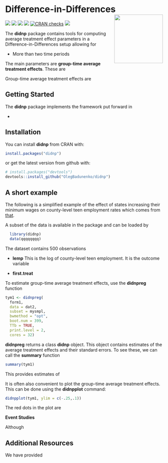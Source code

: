 
<!-- README.md is generated from README.Rmd. Please edit that file -->

# Difference-in-Differences <img src="man/figures/logo.png" align="right" alt="" width="155" />

[![](http://cranlogs.r-pkg.org/badges/grand-total/npsf?color=blue)](https://cran.r-project.org/package=npsf)
[![](http://cranlogs.r-pkg.org/badges/last-month/npsf?color=blue)](https://cran.r-project.org/package=npsf)
[![](https://www.r-pkg.org/badges/version/npsf?color=blue)](https://cran.r-project.org/package=npsf)
[![](https://img.shields.io/badge/devel%20version-0.1.0-blue.svg)](https://github.com/OlegBadunenko/didnp)
[![CRAN
checks](https://badges.cranchecks.info/summary/npsf.svg)](https://cran.r-project.org/web/checks/check_results_npsf.html)
[![](https://img.shields.io/github/last-commit/OlegBadunenko/didnp.svg)](https://github.com/OlegBadunenko/didnp/commits/main)

<!-- README.md is generated from README.Rmd. Please edit that file -->

The **didnp** package contains tools for computing average treatment
effect parameters in a Difference-in-Differences setup allowing for

- More than two time periods

The main parameters are **group-time average treatment effects**. These
are

Group-time average treatment effects are

## Getting Started

The **didnp** package implements the framework put forward in

- 

## Installation

You can install **didnp** from CRAN with:

``` r
install.packages("didnp")
```

or get the latest version from github with:

``` r
# install.packages("devtools")
devtools::install_github("OlegBadunenko/didnp")
```

## A short example

The following is a simplified example of the effect of states increasing
their minimum wages on county-level teen employment rates which comes
from [that](https://elsevier.com/).

A subset of the data is available in the package and can be loaded by

``` r
  library(didnp)
  data(qqqqqqqq)
```

The dataset contains 500 observations

- **lemp** This is the log of county-level teen employment. It is the
  outcome variable

- **first.treat**

To estimate group-time average treatment effects, use the **didnpreg**
function

``` r
tym1 <- didnpreg(
  form1,
  data = dat2,
  subset = mysmpl,
  bwmethod = "opt",
  boot.num = 399,
  TTb = TRUE,
  print.level = 2,
  cores = 32)
```

**didnpreg** returns a class **didnp** object. This object contains
estimates of the average treatment effects and their standard errors. To
see these, we can call the **summary** function

``` r
summary(tym1)
```

This provides estimates of

It is often also convenient to plot the group-time average treatment
effects. This can be done using the **didnpplot** command:

``` r
didnpplot(tym1, ylim = c(-.25,.1))
```

The red dots in the plot are

**Event Studies**

Although

## Additional Resources

We have provided
